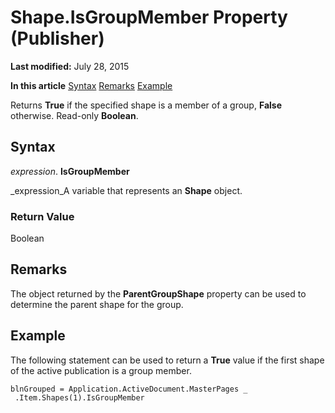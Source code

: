 
# Shape.IsGroupMember Property (Publisher)

 **Last modified:** July 28, 2015

 **In this article**
 [Syntax](#sectionSection0)
 [Remarks](#sectionSection1)
 [Example](#sectionSection2)


Returns  **True** if the specified shape is a member of a group, **False** otherwise. Read-only **Boolean**.


## Syntax
<a name="sectionSection0"> </a>

 _expression_. **IsGroupMember**

 _expression_A variable that represents an  **Shape** object.


### Return Value

Boolean


## Remarks
<a name="sectionSection1"> </a>

The object returned by the  **ParentGroupShape** property can be used to determine the parent shape for the group.


## Example
<a name="sectionSection2"> </a>

The following statement can be used to return a  **True** value if the first shape of the active publication is a group member.


```
blnGrouped = Application.ActiveDocument.MasterPages _ 
 .Item.Shapes(1).IsGroupMember
```

